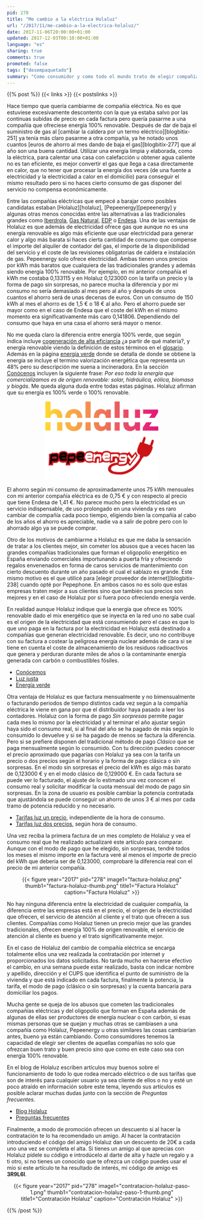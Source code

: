 ```yaml
---
pid: 278
title: "Me cambio a la eléctrica Holaluz"
url: "/2017/11/me-cambio-a-la-electrica-holaluz/"
date: 2017-11-06T20:00:00+01:00
updated: 2017-12-03T00:10:00+01:00
language: "es"
sharing: true
comments: true
promoted: false
tags: ["desempaquetado"]
summary: "Como consumidor y como todo el mundo trato de elegir compañías que ofrezcan buen precio en sus servicios pero también que me traten con respeto, no me hacen falta descuentos promocionales ni regalos. Este fue el caso de elegir Pepephone como proveedor de internet y en este artículo el caso de elegir Holaluz como compañía eléctrica."
---
```


{{% post %}}
{{< links >}}
{{< postslinks >}}

Hace tiempo que quería cambiarme de compañía eléctrica. No es que estuviese excesivamente descontento con la que ya estaba salvo por las continuas subidas de precio en cada factura pero quería pasarme a una compañía que ofreciese energía 100% renovable. Después de dar de baja el suministro de gas al [cambiar la caldera por un termo eléctrico][blogbitix-251] ya tenía más claro pasarme a otra compañía, ya he notado unos cuantos [euros de ahorro al mes dando de baja el gas][blogbitix-277] que al año son una buena cantidad. Utilizar una energía limpia y elaborada, como la eléctrica, para calentar una casa con calefacción u obtener agua caliente no es tan eficiente, es mejor convertir el gas que llega a casa directamente en calor, que no tener que procesar la energía dos veces (de una fuente a electricidad y la electricidad a calor en el domicilio) para conseguir el mismo resultado pero si no haces cierto consumo de gas disponer del servicio no compensa económicamente.

Entre las compañías eléctricas que empecé a barajar como posibles candidatas estaban [Holaluz][holaluz], [Pepeenergy][pepeenergy] y algunas otras menos conocidas entre las alternativas a las tradicionales grandes como [Iberdrola](https://www.iberdrola.es/), [Gas Natural](https://areaclientes.gasnaturalfenosa.es/hogar), [EDP](http://www.edpenergia.es/es/) o [Endesa](https://www.endesaclientes.com/). Una de las ventajas de Holaluz es que además de electricidad ofrece gas que aunque no es una energía renovable es algo más eficiente que usar electricidad para generar calor y algo más barata si haces cierta cantidad de consumo que compense el importe del alquiler de contador del gas, el importe de la disponibilidad del servicio y el coste de las revisiones obligatorias de caldera e instalación de gas. Pepeenergy solo ofrece electricidad. Ambas tienen unos precios por kWh más baratos que cualquiera de las tradicionales grandes y además siendo energía 100% renovable. Por ejemplo, en mi anterior compañía el kWh me costaba 0,133115 y en Holaluz 0,123000 con la tarifa un precio y la forma de pago sin sorpresas, no parece mucha la diferencia y por mi consumo no sería demasiado al mes pero al año y después de unos cuantos el ahorro será de unas decenas de euros. Con un consumo de 150 kWh al mes el ahorro es de 1,5 € o 18 € al año. Pero el ahorro puede ser mayor como en el caso de Endesa que el coste del kWh en el mismo momento era significativamente más caro 0,141806. Dependiendo del consumo que haya en una casa el ahorro será mayor o menor.

No me queda claro la diferencia entre energía 100% verde, que según indica incluye [cogeneración de alta eficiancia](http://www.plantasdecogeneracion.com/index.php/las-plantas-de-cogeneracion) ¿a partir de qué materia?, y energía renovable viendo la definición de estos términos en el [glosario](https://www.holaluz.com/glosario/). Además en la página [energía verde](https://www.holaluz.com/energia-verde/) donde se detalla de donde se obtiene la energía se incluye el termino valorización energética que representa un 48% pero su descripción me suena a incineradora. En la sección [Conócenos](https://www.holaluz.com/conocenos/) incluyen la siguiente frase: _Por eso toda la energía que comercializamos es de origen renovable: solar, hidráulica, eólica, biomasa y biogás_. Me queda alguna duda entre todas estas páginas. Holaluz afirman que su energía es 100% verde o 100% renovable.

<div class="media" style="text-align: center;">
    <img src="assets/images/posts/2017/278/holaluz.svg" width="300" alt="Holaluz" title="Holaluz">
    <img src="assets/images/posts/2017/278/pepeenergy.png" width="300" alt="Pepeenergy" title="Pepeenergy">
</div>

El ahorro según mi consumo de aproximadamente unos 75 kWh mensuales con mi anterior compañía eléctrica es de 0,75 € y con respecto al precio que tiene Endesa de 1,41 €. No parece mucho pero la electricidad es un servicio indispensable, de uso prolongado en una vivienda y es raro cambiar de compañía cada poco tiempo, eligiendo bien la compañía al cabo de los años el ahorro es apreciable, nadie va a salir de pobre pero con lo ahorrado algo ya se puede comprar.

Otro de los motivos de cambiarme a Holaluz es que me daba la sensación de tratar a los clientes mejor, sin cometer los abusos que a veces hacen las grandes compañías tradicionales que forman el oligopolio energético en España enviando comerciales importunando a puerta fría y ofreciendo regalos envenenados en forma de caros servicios de mantenimiento con cierto descuento durante un año pasado el cual el sablazo es grande. Este mismo motivo es el que utilicé para [elegir proveedor de internet][blogbitix-238] cuando opté por Pepephone. En ambos casos no es solo que estas empresas traten mejor a sus clientes sino que también sus precios son mejores y en el caso de Holaluz por si fuera poco ofreciendo energía verde.

En realidad aunque Holaluz indique que la energía que ofrece es 100% renovable dado el mix energético que se inyecta en la red uno no sabe cual es el origen de la electricidad que está consumiendo pero el caso es que lo que uno paga en la factura por la electricidad en Holaluz está destinado a compañías que generan electricidad renovable. Es decir, uno no contribuye con su factura a costear la peligrosa energía nuclear además de cara si se tiene en cuenta el coste de almacenamiento de los residuos radioactivos que genera y perduran durante miles de años o la contaminante energía generada con carbón o combustibles fósiles.

* [Conócemos](https://www.holaluz.com/conocenos/)
* [Luz justa](https://www.holaluz.com/luz-justa/)
* [Energía verde](https://www.holaluz.com/energia-verde/)

Otra ventaja de Holaluz es que factura mensualmente y no bimensualmente o facturando periodos de tiempo distintos cada vez según a la compañía eléctrica le viene en gana por que el distribuidor haya pasado a leer los contadores. Holaluz con la forma de pago _Sin sorpresas_ permite pagar cada mes lo mismo por la electricidad y al terminar el año ajustar según haya sido el consumo real, si al final del año se ha pagado de más según lo consumido lo devuelve y si se ha pagado de menos se factura la diferencia. Pero si se prefiere disponen del tradicional método de pago _Clásico_ que se paga mensualmente según lo consumido. Con tu dirección puedes conocer el precio aproximado que pagarías con Holaluz ya sea con la tarifa un precio o dos precios según el horario y la forma de pago clásica o sin sorpresas. En el modo sin sorpresas el precio del kWh es algo más barato de 0,123000 € y en el modo clásico de 0,129000 €. En cada factura se puede ver lo facturado, el ajuste de lo estimado una vez conocen el consumo real y solicitar modificar la cuota mensual del modo de pago sin sorpresas. En la zona de usuario es posible cambiar la potencia contratada que ajustándola se puede conseguir un ahorro de unos 3 € al mes por cada tramo de potencia reducido y no necesario.

* [Tarifas luz un precio](https://www.holaluz.com/tarifas-luz-un-precio-20/), independiente de la hora de consumo.
* [Tarifas luz dos precios](https://www.holaluz.com/tarifas-luz-dos-precios-20/), según hora de consumo.

Una vez reciba la primera factura de un mes completo de Holaluz y vea el consumo real que he realizado actualizaré este artículo para comparar. Aunque con el modo de pago que he elegido, sin sorpresas, tendré todos los meses el mismo importe en la factura veré al menos el importe de precio del kWh que debería ser de 0,123000, comprobaré la diferencia real con el precio de mi anterior compañía.

<div class="media" style="text-align: center;">
    {{< figure year="2017" pid="278"
        image1="factura-holaluz.png" thumb1="factura-holaluz-thumb.png" title1="Factura Holaluz"
        caption="Factura Holaluz" >}}
</div>

No hay ninguna diferencia entre la electricidad de cualquier compañía, la diferencia entre las empresas está en el precio, el origen de la electricidad que ofrecen, el servicio de atención al cliente y el trato que ofrecen a sus clientes. Compañías como Holaluz tienen un precio mejor que las grandes tradicionales, ofrecen energía 100% de origen renovable, el servicio de atención al cliente es bueno y el trato significativamente mejor.

En el caso de Holaluz del cambio de compañía eléctrica se encarga totalmente ellos una vez realizada la contratación por internet y proporcionados los datos solicitados. No tarda mucho en hacerse efectivo el cambio, en una semana puede estar realizado, basta con indicar nombre y apellido, dirección y el CUPS que identifica el punto de suministro de la vivienda y que está indicado en cada factura, finalmente la potencia, la tarifa, el modo de pago (clásico o sin sorpresas) y la cuenta bancaria para domiciliar los pagos.

Mucha gente se queja de los abusos que cometen las tradicionales compañías eléctricas y del oligopolio que forman en España además de algunas de ellas ser productores de energía nuclear o con carbón, si esas mismas personas que se quejan y muchas otras se cambiasen a una compañía como Holaluz, Pepeenergy u otras similares las cosas cambiarían antes, bueno ya están cambiando. Como consumidores tenemos la capacidad de elegir ser clientes de aquellas compañías no solo que ofrezcan buen trato y buen precio sino que como en este caso sea con energía 100% renovable.

En el blog de Holaluz escriben artículos muy buenos sobre el funcionamiento de todo lo que rodea mercado eléctrico o de sus tarifas que son de interés para cualquier usuario ya sea cliente de ellos o no y esté un poco atraído en información sobre este tema, leyendo sus artículos es posible aclarar muchas dudas junto con la sección de _Preguntas frecuentes_.

* [Blog Holaluz](https://blog.holaluz.com)
* [Preguntas frecuentes](https://www.holaluz.com/preguntas/)

Finalmente, a modo de promoción ofrecen un descuento si al hacer la contratación te lo ha recomendado un amigo. Al hacer la contratación introduciendo el código del amigo Holaluz dan un descuento de 20€ a cada uno una vez se completa el alta. Si tienes un amigo al que aprecias con Holaluz pídele su código e introdúcelo al darte de alta y hazle un regalo y a ti otro, si no tienes un conocido que te ofrezca un código puedes usar el mío si este artículo te ha resultado de interés, mi código de amigo es **3R9L6I**.

<div class="media" style="text-align: center;">
    {{< figure year="2017" pid="278"
        image1="contratacion-holaluz-paso-1.png" thumb1="contratacion-holaluz-paso-1-thumb.png" title1="Contratación Holaluz"
        caption="Contratación Holaluz" >}}
</div>

{{% /post %}}
